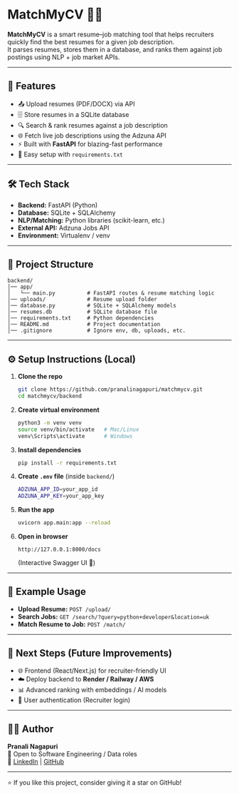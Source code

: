 # MatchMyCV 📄✨

**MatchMyCV** is a smart resume–job matching tool that helps recruiters quickly find the best resumes for a given job description.  
It parses resumes, stores them in a database, and ranks them against job postings using NLP + job market APIs.

---

## 🚀 Features

- 📤 Upload resumes (PDF/DOCX) via API
- 🗄️ Store resumes in a SQLite database
- 🔍 Search & rank resumes against a job description
- 🌐 Fetch live job descriptions using the Adzuna API
- ⚡ Built with **FastAPI** for blazing-fast performance
- 🧰 Easy setup with `requirements.txt`

---

## 🛠 Tech Stack

- **Backend:** FastAPI (Python)
- **Database:** SQLite + SQLAlchemy
- **NLP/Matching:** Python libraries (scikit-learn, etc.)
- **External API:** Adzuna Jobs API
- **Environment:** Virtualenv / venv

---

## 📂 Project Structure

```
backend/
│── app/
│   └── main.py          # FastAPI routes & resume matching logic
│── uploads/             # Resume upload folder
│── database.py          # SQLite + SQLAlchemy models
│── resumes.db           # SQLite database file
│── requirements.txt     # Python dependencies
│── README.md            # Project documentation
│── .gitignore           # Ignore env, db, uploads, etc.
```

---

## ⚙️ Setup Instructions (Local)

1. **Clone the repo**
   ```bash
   git clone https://github.com/pranalinagapuri/matchmycv.git
   cd matchmycv/backend
   ```

2. **Create virtual environment**
   ```bash
   python3 -m venv venv
   source venv/bin/activate   # Mac/Linux
   venv\Scripts\activate      # Windows
   ```

3. **Install dependencies**
   ```bash
   pip install -r requirements.txt
   ```

4. **Create `.env` file** (inside `backend/`)
   ```bash
   ADZUNA_APP_ID=your_app_id
   ADZUNA_APP_KEY=your_app_key
   ```

5. **Run the app**
   ```bash
   uvicorn app.main:app --reload
   ```

6. **Open in browser**
   ```
   http://127.0.0.1:8000/docs
   ```
   (Interactive Swagger UI 🚀)

---

## 🎯 Example Usage

- **Upload Resume:** `POST /upload/`  
- **Search Jobs:** `GET /search/?query=python+developer&location=uk`  
- **Match Resume to Job:** `POST /match/`

---

## 🔮 Next Steps (Future Improvements)

- 🌐 Frontend (React/Next.js) for recruiter-friendly UI  
- ☁️ Deploy backend to **Render / Railway / AWS**  
- 📊 Advanced ranking with embeddings / AI models  
- 👥 User authentication (Recruiter login)  

---

## 👩‍💻 Author

**Pranali Nagapuri**  
📌 Open to Software Engineering / Data roles  
🔗 [LinkedIn](https://www.linkedin.com) | [GitHub](https://github.com/pranalinagapuri)  

---

⭐ If you like this project, consider giving it a star on GitHub!
